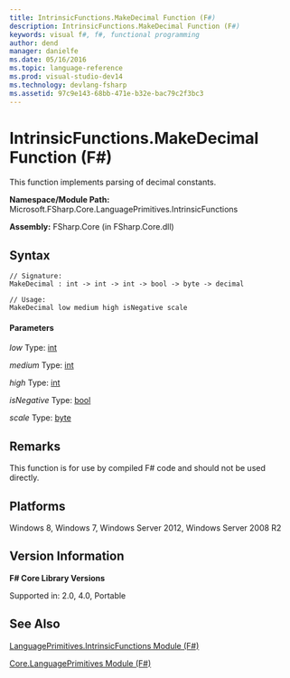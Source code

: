 ```yaml
---
title: IntrinsicFunctions.MakeDecimal Function (F#)
description: IntrinsicFunctions.MakeDecimal Function (F#)
keywords: visual f#, f#, functional programming
author: dend
manager: danielfe
ms.date: 05/16/2016
ms.topic: language-reference
ms.prod: visual-studio-dev14
ms.technology: devlang-fsharp
ms.assetid: 97c9e143-68bb-471e-b32e-bac79c2f3bc3 
---
```


# IntrinsicFunctions.MakeDecimal Function (F#)

This function implements parsing of decimal constants.

**Namespace/Module Path:** Microsoft.FSharp.Core.LanguagePrimitives.IntrinsicFunctions

**Assembly:** FSharp.Core (in FSharp.Core.dll)


## Syntax

```
// Signature:
MakeDecimal : int -> int -> int -> bool -> byte -> decimal

// Usage:
MakeDecimal low medium high isNegative scale
```

#### Parameters
*low*
Type: [int](https://msdn.microsoft.com/library/025d5455-3622-4ea5-9573-3ecbd4ee1375)


*medium*
Type: [int](https://msdn.microsoft.com/library/025d5455-3622-4ea5-9573-3ecbd4ee1375)


*high*
Type: [int](https://msdn.microsoft.com/library/025d5455-3622-4ea5-9573-3ecbd4ee1375)


*isNegative*
Type: [bool](https://msdn.microsoft.com/library/89c0cf9c-49ce-4207-a3be-555851a67dd5)


*scale*
Type: [byte](https://msdn.microsoft.com/library/17a98430-283a-4ff6-a475-e6999577179d)




## Remarks
This function is for use by compiled F# code and should not be used directly.


## Platforms
Windows 8, Windows 7, Windows Server 2012, Windows Server 2008 R2


## Version Information
**F# Core Library Versions**

Supported in: 2.0, 4.0, Portable




## See Also
[LanguagePrimitives.IntrinsicFunctions Module &#40;F&#35;&#41;](LanguagePrimitives.IntrinsicFunctions-Module-%5BFSharp%5D.md)

[Core.LanguagePrimitives Module &#40;F&#35;&#41;](Core.LanguagePrimitives-Module-%5BFSharp%5D.md)

